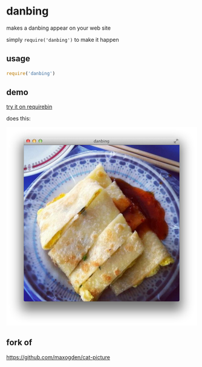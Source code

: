 # danbing

makes a danbing appear on your web site

simply `require('danbing')` to make it happen

## usage

```js
require('danbing')
```

## demo

[try it on requirebin](http://requirebin.com/?gist=9522894)

does this:

![danbing](picture.png)

## fork of

https://github.com/maxogden/cat-picture
